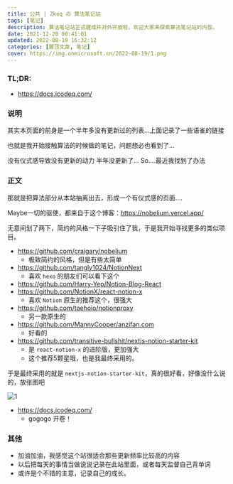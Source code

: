 ```yaml
---
title: 公共 | Zkeq の 算法笔记站
tags: [笔记]
description: 算法笔记站正式建成并对外开放啦，欢迎大家来探索算法笔记站的内容。
date: 2021-12-20 00:41:01
updated: 2022-08-19 16:32:12
categories: [置顶文章, 笔记]
cover: https://img.onmicrosoft.cn/2022-08-19/1.png
---
```


### TL;DR:

- https://docs.icodeq.com/


### 说明

其实本页面的前身是一个半年多没有更新过的列表...上面记录了一些语雀的链接

也就是我开始接触算法的时候做的笔记，问题想必也看到了...

没有仪式感导致没有更新的动力 半年没更新了... So....最近我找到了办法

### 正文

那就是把算法部分从本站抽离出去，形成一个有仪式感的页面....

Maybe一切的驱使，都来自于这个博客：https://nobelium.vercel.app/

无意间划了两下，简约的风格一下子吸引住了我，于是我开始寻找更多的类似项目。

- https://github.com/craigary/nobelium
  - 极致简约的风格，但是有些太简单
- https://github.com/tangly1024/NotionNext
  - 喜欢 `hexo` 的朋友们可以看下这个
- https://github.com/Harry-Yep/Notion-Blog-React
- https://github.com/NotionX/react-notion-x
  - 喜欢 `Notion` 原生的推荐这个，很强大
- https://github.com/taehoio/notionproxy
  - 另一款原生的 
- https://github.com/MannyCooper/anzifan.com
  - 好看的
- https://github.com/transitive-bullshit/nextjs-notion-starter-kit
  - 是 `react-notion-x` 的进阶版，更加强大
  - 这个推荐5颗星哦，也是我最终采用的。


于是最终采用的就是 `nextjs-notion-starter-kit`，真的很好看，好像没什么说的，放张图吧

![1](https://img.onmicrosoft.cn/2022-08-19/1.png)

- https://docs.icodeq.com/
  - gogogo 开卷！

### 其他

- 加油加油，我感觉这个站很适合那些更新频率比较高的内容
- 以后把每天的事情当做说说记录在此站里面，或者每天监督自己背单词
- 或许是个不错的主意，记录自己的成长。